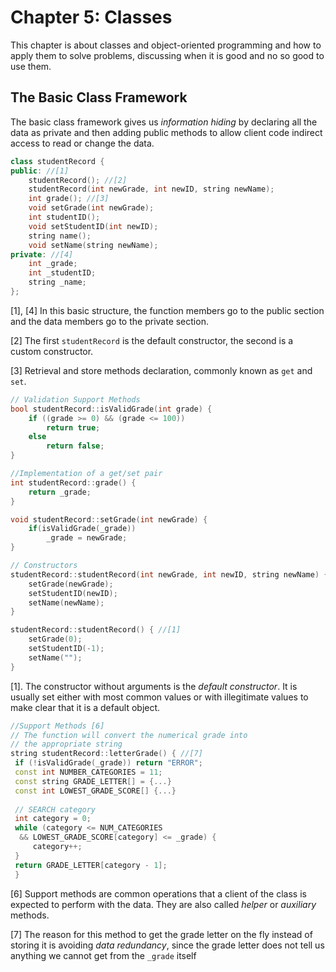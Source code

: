 # Chapter 5: Classes

This chapter is about classes and object-oriented programming and how to apply
them to solve problems, discussing when it is good and no so good to use them.

## The Basic Class Framework

The basic class framework gives us *information hiding* by declaring all the
data as private and then adding public methods to allow client code indirect
access to read or change the data.

```cpp
class studentRecord {
public: //[1]
    studentRecord(); //[2]
    studentRecord(int newGrade, int newID, string newName);
    int grade(); //[3]
    void setGrade(int newGrade);
    int studentID();
    void setStudentID(int newID);
    string name();
    void setName(string newName);
private: //[4]
    int _grade;
    int _studentID;
    string _name;
};
```

[1], [4] In this basic structure, the function members go to the public section
and the data members go to the private section.

[2] The first `studentRecord` is the default constructor, the second is a custom
constructor.

[3] Retrieval and store methods declaration, commonly known as `get` and `set`.

```cpp
// Validation Support Methods
bool studentRecord::isValidGrade(int grade) {
    if ((grade >= 0) && (grade <= 100))
        return true;
    else
        return false;
}
```
<!--ADD comment here -->

```cpp
//Implementation of a get/set pair
int studentRecord::grade() {
    return _grade;
}

void studentRecord::setGrade(int newGrade) {
    if(isValidGrade(_grade))
        _grade = newGrade;
}
```
<!--Comment about get/set-->

```cpp
// Constructors
studentRecord::studentRecord(int newGrade, int newID, string newName) {
    setGrade(newGrade);
    setStudentID(newID);
    setName(newName);
}

studentRecord::studentRecord() { //[1]
    setGrade(0);
    setStudentID(-1);
    setName("");
}
```

[1]. The constructor without arguments is the *default constructor*. It is
usually set either with most common values or with illegitimate values to
make clear that it is a default object.

```cpp
//Support Methods [6]
// The function will convert the numerical grade into
// the appropriate string
string studentRecord::letterGrade() { //[7]
 if (!isValidGrade(_grade)) return "ERROR";
 const int NUMBER_CATEGORIES = 11;
 const string GRADE_LETTER[] = {...}
 const int LOWEST_GRADE_SCORE[] {...}
 
 // SEARCH category
 int category = 0;
 while (category <= NUM_CATEGORIES 
  && LOWEST_GRADE_SCORE[category] <= _grade) {
     category++;
 }
 return GRADE_LETTER[category - 1];
 }
```

[6] Support methods are common operations that a client of the class is expected
to perform with the data. They are also called *helper* or *auxiliary* methods.

[7] The reason for this method to get the grade letter on the fly instead of
storing it is avoiding *data redundancy*, since the grade letter does not tell us
anything we cannot get from the `_grade` itself
